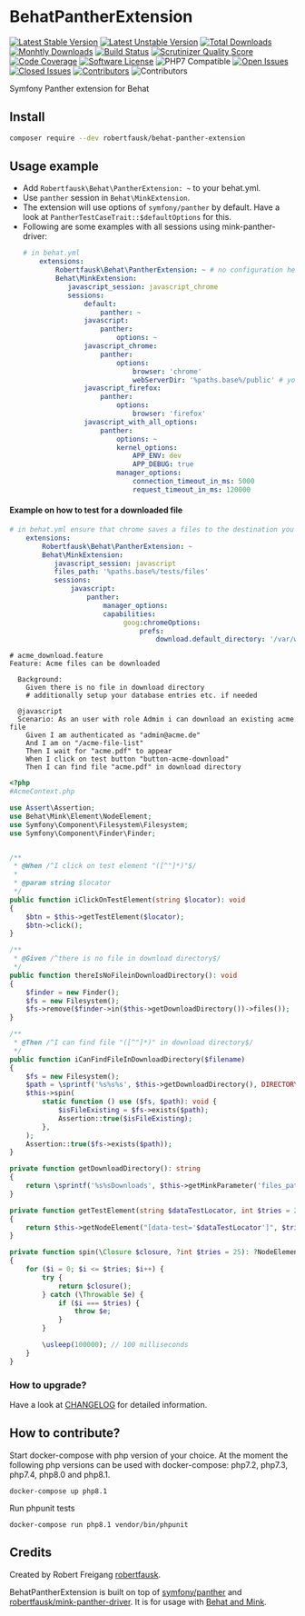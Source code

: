 # BehatPantherExtension

[![Latest Stable Version](https://poser.pugx.org/robertfausk/behat-panther-extension/v/stable.svg)](https://packagist.org/packages/robertfausk/behat-panther-extension)
[![Latest Unstable Version](https://poser.pugx.org/robertfausk/behat-panther-extension/v/unstable.svg)](https://packagist.org/packages/robertfausk/behat-panther-extension)
[![Total Downloads](https://poser.pugx.org/robertfausk/behat-panther-extension/downloads.svg)](https://packagist.org/packages/robertfausk/behat-panther-extension)
[![Monhtly Downloads](https://img.shields.io/packagist/dm/robertfausk/behat-panther-extension?style=flat&color=blue)](https://img.shields.io/packagist/dm/robertfausk/behat-panther-extension)
[![Build Status](https://travis-ci.com/robertfausk/behat-panther-extension.svg?branch=master)](https://travis-ci.com/robertfausk/behat-panther-extension)
[![Scrutinizer Quality Score](https://scrutinizer-ci.com/g/robertfausk/behat-panther-extension/badges/quality-score.png?b=master)](https://scrutinizer-ci.com/g/robertfausk/behat-panther-extension/)
[![Code Coverage](https://scrutinizer-ci.com/g/robertfausk/behat-panther-extension/badges/coverage.png?b=master)](https://scrutinizer-ci.com/g/robertfausk/behat-panther-extension/)
[![Software License](https://img.shields.io/badge/license-MIT-brightgreen.svg?style=flat)](LICENSE)
![PHP7 Compatible](https://img.shields.io/travis/php-v/robertfausk/behat-panther-extension/master?style=flat)
[![Open Issues](https://img.shields.io/github/issues-raw/robertfausk/behat-panther-extension?style=flat)](https://github.com/robertfausk/behat-panther-extension/issues)
[![Closed Issues](https://img.shields.io/github/issues-closed-raw/robertfausk/behat-panther-extension?style=flat)](https://github.com/robertfausk/behat-panther-extension/issues?q=is%3Aissue+is%3Aclosed)
[![Contributors](https://img.shields.io/github/contributors/robertfausk/behat-panther-extension?style=flat)](https://github.com/robertfausk/behat-panther-extension/graphs/contributors)
![Contributors](https://img.shields.io/maintenance/yes/2022?style=flat)

Symfony Panther extension for Behat

## Install

```BASH
composer require --dev robertfausk/behat-panther-extension
```

## Usage example

* Add ```Robertfausk\Behat\PantherExtension: ~``` to your behat.yml.
* Use ```panther``` session in ```Behat\MinkExtension```. 
* The extension will use options of ```symfony/panther``` by default.
Have a look at ```PantherTestCaseTrait::$defaultOptions``` for this.
* Following are some examples with all sessions using mink-panther-driver:
    ```YAML
    # in behat.yml
        extensions:
            Robertfausk\Behat\PantherExtension: ~ # no configuration here
            Behat\MinkExtension:
               javascript_session: javascript_chrome
               sessions:
                   default:
                       panther: ~
                   javascript:
                       panther:
                           options: ~
                   javascript_chrome:
                       panther:
                           options:
                               browser: 'chrome'
                               webServerDir: '%paths.base%/public' # your custom public dir
                   javascript_firefox:
                       panther:
                           options:
                               browser: 'firefox'
                   javascript_with_all_options:
                       panther:
                           options: ~
                           kernel_options:
                               APP_ENV: dev
                               APP_DEBUG: true
                           manager_options:
                               connection_timeout_in_ms: 5000
                               request_timeout_in_ms: 120000
    ```

#### Example on how to test for a downloaded file

```YAML
# in behat.yml ensure that chrome saves a files to the destination you want
    extensions:
        Robertfausk\Behat\PantherExtension: ~
        Behat\MinkExtension:
           javascript_session: javascript
           files_path: '%paths.base%/tests/files'
           sessions:
               javascript:
                   panther:
                       manager_options:
                       capabilities:
                            goog:chromeOptions:
                                prefs:
                                    download.default_directory: '/var/www/html/tests/files/Downloads'
```

```GHERKIN
# acme_download.feature
Feature: Acme files can be downloaded

  Background:
    Given there is no file in download directory
    # additionally setup your database entries etc. if needed

  @javascript
  Scenario: As an user with role Admin i can download an existing acme file
    Given I am authenticated as "admin@acme.de"
    And I am on "/acme-file-list"
    Then I wait for "acme.pdf" to appear
    When I click on test button "button-acme-download"
    Then I can find file "acme.pdf" in download directory
```

```PHP
<?php
#AcmeContext.php

use Assert\Assertion;
use Behat\Mink\Element\NodeElement;
use Symfony\Component\Filesystem\Filesystem;
use Symfony\Component\Finder\Finder;


/**
 * @When /^I click on test element "([^"]*)"$/
 *
 * @param string $locator
 */
public function iClickOnTestElement(string $locator): void
{
    $btn = $this->getTestElement($locator);
    $btn->click();
}

/**
 * @Given /^there is no file in download directory$/
 */
public function thereIsNoFileinDownloadDirectory(): void
{
    $finder = new Finder();
    $fs = new Filesystem();
    $fs->remove($finder->in($this->getDownloadDirectory())->files());
}

/**
 * @Then /^I can find file "([^"]*)" in download directory$/
 */
public function iCanFindFileInDownloadDirectory($filename)
{
    $fs = new Filesystem();
    $path = \sprintf('%s%s%s', $this->getDownloadDirectory(), DIRECTORY_SEPARATOR, $filename);
    $this->spin(
        static function () use ($fs, $path): void {
            $isFileExisting = $fs->exists($path);
            Assertion::true($isFileExisting);
        },
    );
    Assertion::true($fs->exists($path));
}

private function getDownloadDirectory(): string
{
    return \sprintf('%s%sDownloads', $this->getMinkParameter('files_path'), DIRECTORY_SEPARATOR);
}

private function getTestElement(string $dataTestLocator, int $tries = 25): NodeElement
{
    return $this->getNodeElement("[data-test='$dataTestLocator']", $tries);
}

private function spin(\Closure $closure, ?int $tries = 25): ?NodeElement
{
    for ($i = 0; $i <= $tries; $i++) {
        try {
            return $closure();
        } catch (\Throwable $e) {
            if ($i === $tries) {
                throw $e;
            }
        }

        \usleep(100000); // 100 milliseconds
    }
}
```
                               
### How to upgrade?

 Have a look at [CHANGELOG](CHANGELOG.md) for detailed information.

## How to contribute?

Start docker-compose with php version of your choice. At the moment the following php versions can be used with docker-compose: php7.2, php7.3, php7.4, php8.0 and php8.1.

    docker-compose up php8.1

Run phpunit tests

    docker-compose run php8.1 vendor/bin/phpunit

## Credits

Created by Robert Freigang [robertfausk](https://github.com/robertfausk).

BehatPantherExtension is built on top of [symfony/panther](https://github.com/symfony/panther) and [robertfausk/mink-panther-driver](https://github.com/robertfausk/mink-panther-driver).
It is for usage with [Behat and Mink](http://behat.org/en/latest/cookbooks/integrating_symfony2_with_behat.html#initialising-behat). 
